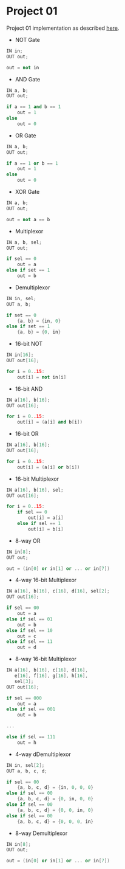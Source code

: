 # Project 01

Project 01 implementation as described [here](//nand2tetris.org/01.php).

- NOT Gate

```c++
IN in;
OUT out;
```

```c++
out = not in
```

- AND Gate

```c++
IN a, b;
OUT out;
```

```c++
if a == 1 and b == 1
    out = 1
else
    out = 0
```

- OR Gate

```c++
IN a, b;
OUT out;
```

```c++
if a == 1 or b == 1
    out = 1
else
    out = 0
```

- XOR Gate

```c++
IN a, b;
OUT out;
```

```c++
out = not a == b
```

- Multiplexor

```c++
IN a, b, sel;
OUT out;
```

```c++
if sel == 0
    out = a
else if set == 1
    out = b
```

- Demultiplexor

```c++
IN in, sel;
OUT a, b;
```

```c++
if set == 0
    {a, b} = {in, 0}
else if set == 1
    {a, b} = {0, in}
```

- 16-bit NOT

```c++
IN in[16];
OUT out[16];
```

```c++
for i = 0..15:
    out[i] = not in[i]
```

- 16-bit AND

```c++
IN a[16], b[16];
OUT out[16];
```

```c++
for i = 0..15:
    out[i] = (a[i] and b[i])
```

- 16-bit OR

```c++
IN a[16], b[16];
OUT out[16];
```

```c++
for i = 0..15:
    out[i] = (a[i] or b[i])
```

- 16-bit Multiplexor

```c++
IN a[16], b[16], sel;
OUT out[16];
```

```c++
for i = 0..15:
    if sel == 0
        out[i] = a[i]
    else if sel == 1
        out[i] = b[i]
```

- 8-way OR

```c++
IN in[8];
OUT out;
```

```c++
out = (in[0] or in[1] or ... or in[7])
```

- 4-way 16-bit Multiplexor

```c++
IN a[16], b[16], c[16], d[16], sel[2];
OUT out[16];
```

```c++
if sel == 00
    out = a
else if sel == 01
    out = b
else if sel == 10
    out = c
else if sel == 11
    out = d
```

- 8-way 16-bit Multiplexor

```c++
IN a[16], b[16], c[16], d[16],
   e[16], f[16], g[16], h[16],
   sel[3];
OUT out[16];
```

```c++
if sel == 000
    out = a
else if sel == 001
    out = b

...

else if sel == 111
    out = h
```

- 4-way dDemultiplexor

```c++
IN in, sel[2];
OUT a, b, c, d;
```

```c++
if sel == 00
    {a, b, c, d} = {in, 0, 0, 0}
else if sel == 00
    {a, b, c, d} = {0, in, 0, 0}
else if sel == 00
    {a, b, c, d} = {0, 0, in, 0}
else if sel == 00
    {a, b, c, d} = {0, 0, 0, in}
```

- 8-way Demultiplexor

```c++
IN in[8];
OUT out;
```

```c++
out = (in[0] or in[1] or ... or in[7])
```
